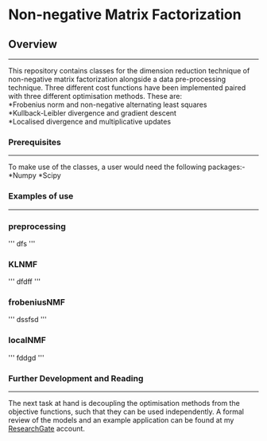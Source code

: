 # Non-negative Matrix Factorization

## Overview 
________________________________________________________________________________________________________________________________________
This repository contains classes for the dimension reduction technique of non-negative matrix factorization alongside a data pre-processing technique. Three different cost functions have been implemented paired with three different optimisation methods. These are:<br>
*Frobenius norm and non-negative alternating least squares 
<br>
*Kullback-Leibler divergence and gradient descent 
<br>
*Localised divergence and multiplicative updates
<br>
### Prerequisites
________________________________________________________________________________________________________________________________________
To make use of the classes, a user would need the following packages:-
*Numpy 
*Scipy

### Examples of use
_______________________________________________________________________________________________________________________________________
### preprocessing

'''
dfs
'''
<br>
### KLNMF
'''
dfdff
'''
<br>
### frobeniusNMF
'''
dssfsd
'''
<br>
### localNMF
'''
fddgd
'''
<br>
### Further Development and Reading
________________________________________________________________________________________________________________________________________
The next task at hand is decoupling the optimisation methods from the objective functions, such that they can be used independently. A formal review of the models and an example application can be found at my <a href="https://www.researchgate.net/publication/338197703_Non-negative_Matrix_Factorization">ResearchGate</a> account. 
